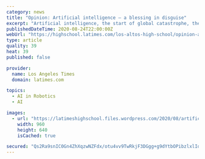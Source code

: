```yaml
---
category: news
title: "Opinion: Artificial intelligence — a blessing in disguise"
excerpt: "Artificial intelligence, the start of global catastrophe, the destruction of economic equality, the downfall of mankind. If artificial intelligence leads to such devastating effects, why does society continue to push towards it?"
publishedDateTime: 2020-08-24T22:00:00Z
webUrl: "https://highschool.latimes.com/los-altos-high-school/opinion-artificial-intelligence-a-blessing-in-disguise/"
type: article
quality: 39
heat: 39
published: false

provider:
  name: Los Angeles Times
  domain: latimes.com

topics:
  - AI in Robotics
  - AI

images:
  - url: "https://latimeshighschool.files.wordpress.com/2020/08/artificial-intelligence-3382507_960_720.jpg"
    width: 960
    height: 640
    isCached: true

secured: "Qs2Ra9snIC0Gn4ZhXqzwNZFdx/otu4vv9TwRkjF3DGgg+g9dYtbOPibzlxlIdxo/5KexuBtdW5+HKmj4zHAQ+nvBS9os2RsdqnsdIU2x1eeQa/CU/BRUdoBxkZ5Mx2TU7lgGTT3yEJhD+dkkl8vEV/s+ZLwRmJzz9Of978SvDhT4ZfBS+wpx0RHBTMiOBqBYQOrPTQCatG8xdkKKTYfAf02+AVTQ3R0glpVgYAWyb2u3FzC7D7Jl9i0ZC+96IlacExbkz5+oUcVdUMp/1LM8T6PzcV7bihR7xH2tDR2ScPcjW/UID6WiIfpf3zvFAHGrIjJgihR/2M1+6V6yU6VYgA==;eEWwO/VD8Te9IXVMFDdZrw=="
---
```


